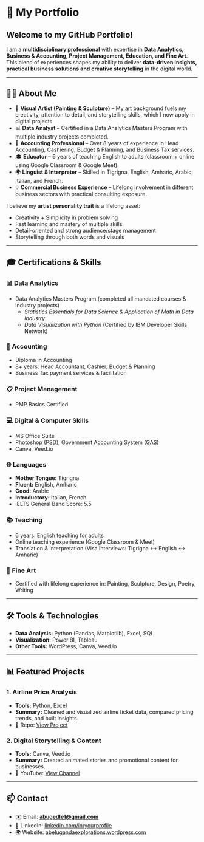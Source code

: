 # 📂 My Portfolio  

## Welcome to my **GitHub Portfolio**!  
I am a **multidisciplinary professional** with expertise in **Data Analytics, Business & Accounting, Project Management, Education, and Fine Art**.  
This blend of experiences shapes my ability to deliver **data-driven insights, practical business solutions and creative storytelling** in the digital world.  

---

## 🧑‍💻 About Me  

- 🎨 **Visual Artist (Painting & Sculpture)** – My art background fuels my creativity, attention to detail, and storytelling skills, which I now apply in digital projects.  
- 📊 **Data Analyst** – Certified in a Data Analytics Masters Program with multiple industry projects completed.  
- 💼 **Accounting Professional** – Over 8 years of experience in Head Accounting, Cashiering, Budget & Planning, and Business Tax services.  
- 🎓 **Educator** – 6 years of teaching English to adults (classroom + online using Google Classroom & Google Meet).  
- 🌍 **Linguist & Interpreter** – Skilled in Tigrigna, English, Amharic, Arabic, Italian, and French.  
- 💡 **Commercial Business Experience** – Lifelong involvement in different business sectors with practical consulting exposure.  

I believe my **artist personality trait** is a lifelong asset:  
- Creativity + Simplicity in problem solving  
- Fast learning and mastery of multiple skills  
- Detail-oriented and strong audience/stage management  
- Storytelling through both words and visuals  

---

## 🎓 Certifications & Skills  

### 📊 Data Analytics
- Data Analytics Masters Program (completed all mandated courses & industry projects)  
  - *Statistics Essentials for Data Science & Application of Math in Data Industry*  
  - *Data Visualization with Python* (Certified by IBM Developer Skills Network)  

### 💼 Accounting
- Diploma in Accounting  
- 8+ years: Head Accountant, Cashier, Budget & Planning  
- Business Tax payment services & facilitation  

### 📋 Project Management
- PMP Basics Certified  

### 💻 Digital & Computer Skills
- MS Office Suite  
- Photoshop (PSD), Government Accounting System (GAS)  
- Canva, Veed.io  

### 🌐 Languages
- **Mother Tongue:** Tigrigna  
- **Fluent:** English, Amharic  
- **Good:** Arabic  
- **Introductory:** Italian, French  
- IELTS General Band Score: 5.5  

### 📚 Teaching
- 6 years: English teaching for adults  
- Online teaching experience (Google Classroom & Meet)  
- Translation & Interpretation (Visa Interviews: Tigrigna ↔ English ↔ Amharic)  

### 🎨 Fine Art
- Certified with lifelong experience in: Painting, Sculpture, Design, Poetry, Writing  

---

## 🛠️ Tools & Technologies
- **Data Analysis:** Python (Pandas, Matplotlib), Excel, SQL  
- **Visualization:** Power BI, Tableau  
- **Other Tools:** WordPress, Canva, Veed.io  

---

## 📊 Featured Projects  

### 1. Airline Price Analysis  
- **Tools:** Python, Excel  
- **Summary:** Cleaned and visualized airline ticket data, compared pricing trends, and built insights.  
- 📂 Repo: [View Project](https://github.com/abelgedle/airline-analysis)  

### 2. Digital Storytelling & Content  
- **Tools:** Canva, Veed.io  
- **Summary:** Created animated stories and promotional content for businesses.  
- 🎥 YouTube: [View Channel](https://youtube.com/@yourchannel)  

---

## 📫 Contact  

- ✉️ Email: **abugedle1@gmail.com**  
- 🔗 LinkedIn: [linkedin.com/in/yourprofile](https://linkedin.com/in/yourprofile)  
- 🌍 Website: [abelugandaexplorations.wordpress.com](https://abelugandaexplorations.wordpress.com)  

